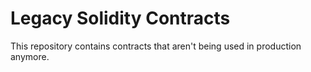 # Legacy Solidity Contracts

This repository contains contracts that aren't being used in production anymore.
